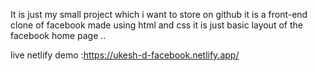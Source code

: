 It is just my small project which i want to store on github it is a front-end clone of facebook made using html and css it is 
just basic layout of the facebook home page ..



live netlify demo :https://ukesh-d-facebook.netlify.app/
